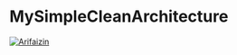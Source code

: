 # MySimpleCleanArchitecture
[![Arifaizin](https://circleci.com/gh/arifaizin/MySimpleCleanArchitecture.svg?style=shield)](https://circleci.com/gh/arifaizin/MySimpleCleanArchitecture)
